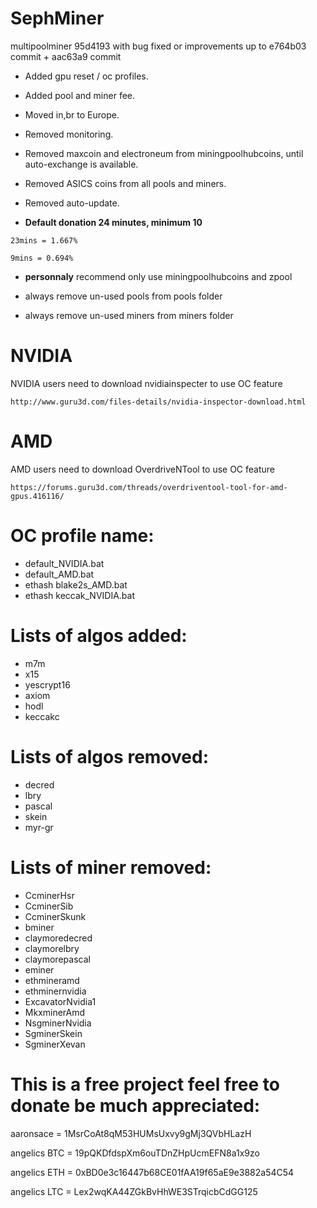 # SephMiner
multipoolminer 95d4193 with bug fixed or improvements up to e764b03 commit + aac63a9 commit

* Added gpu reset / oc profiles.

* Added pool and miner fee.

* Moved in,br to Europe.

* Removed monitoring.

* Removed maxcoin and electroneum from miningpoolhubcoins, until auto-exchange is available.

* Removed ASICS coins from all pools and miners.

* Removed auto-update.

* **Default donation 24 minutes, minimum 10**
```
23mins = 1.667%
```
```
9mins = 0.694%
```

* **personnaly** recommend only use miningpoolhubcoins and zpool

* always remove un-used pools from pools folder

* always remove un-used miners from miners folder

# NVIDIA
NVIDIA users need to download nvidiainspecter to use OC feature
```
http://www.guru3d.com/files-details/nvidia-inspector-download.html
```
# AMD
AMD users need to download OverdriveNTool to use OC feature
```
https://forums.guru3d.com/threads/overdriventool-tool-for-amd-gpus.416116/
```

# OC profile name:
* default_NVIDIA.bat
* default_AMD.bat
* ethash blake2s_AMD.bat
* ethash keccak_NVIDIA.bat

# Lists of algos added:
* m7m
* x15
* yescrypt16
* axiom
* hodl
* keccakc

# Lists of algos removed:
* decred
* lbry
* pascal
* skein
* myr-gr

# Lists of miner removed:
* CcminerHsr
* CcminerSib
* CcminerSkunk
* bminer
* claymoredecred
* claymorelbry
* claymorepascal
* eminer
* ethmineramd
* ethminernvidia
* ExcavatorNvidia1
* MkxminerAmd
* NsgminerNvidia
* SgminerSkein
* SgminerXevan

# This is a free project feel free to donate be much appreciated:

aaronsace = 1MsrCoAt8qM53HUMsUxvy9gMj3QVbHLazH

angelics BTC = 19pQKDfdspXm6ouTDnZHpUcmEFN8a1x9zo

angelics ETH = 0xBD0e3c16447b68CE01fAA19f65aE9e3882a54C54

angelics LTC = Lex2wqKA44ZGkBvHhWE3STrqicbCdGG125

